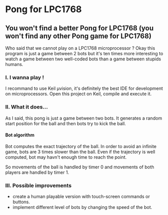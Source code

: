 # Pong for LPC1768

## You won't find a better Pong for LPC1768 (you won't find any other Pong game for LPC1768)

Who said that we cannot play on a LPC1768 microprocessor ? Okay this program is just a game between 2 bots but it's ten times more interesting to watch a game between two well-coded bots than a game between stupids humans. 

### I. I wanna play !
I recommand to use Keil µvision, it's definitely the best IDE for development on microprocessors. Open this project on Keil, compile and execute it. 

### II. What it does...
As I said, this pong is just a game between two bots. It generates a random start position for the ball and then bots try to kick the ball. 
#### Bot algorithm
Bot computes the exact trajectory of the ball. In order to avoid an infinite game, bots are 3 times slower than the ball. Even if the trajectory is well computed, bot may havn't enough time to reach the point. 

So movements of the ball is handled by timer 0 and movements of both players are handled by timer 1. 

### III. Possible improvements
- create a human playable version with touch-screen commands or buttons.
- implement different level of bots by changing the speed of the bot. 

